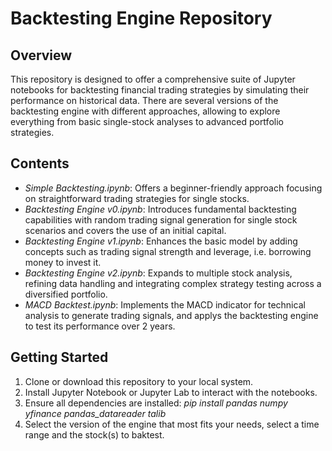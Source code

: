 # Backtesting Engine Repository
## Overview
This repository is designed to offer a comprehensive suite of Jupyter notebooks for backtesting financial trading strategies by simulating their performance on historical data. There are several versions of the backtesting engine with different approaches, allowing to explore everything from basic single-stock analyses to advanced portfolio strategies.

## Contents
 - *Simple Backtesting.ipynb*: Offers a beginner-friendly approach focusing on straightforward trading strategies for single stocks.
 - *Backtesting Engine v0.ipynb*: Introduces fundamental backtesting capabilities with random trading signal generation for single stock scenarios and covers the use of an initial capital.
 - *Backtesting Engine v1.ipynb*: Enhances the basic model by adding concepts such as trading signal strength and leverage, i.e. borrowing money to invest it.
 - *Backtesting Engine v2.ipynb*: Expands to multiple stock analysis, refining data handling and integrating complex strategy testing across a diversified portfolio.
 - *MACD Backtest.ipynb*: Implements the MACD indicator for technical analysis to generate trading signals, and applys the backtesting engine to test its performance over 2 years.

## Getting Started
1. Clone or download this repository to your local system.
2. Install Jupyter Notebook or Jupyter Lab to interact with the notebooks.
3. Ensure all dependencies are installed:
   *pip install pandas numpy yfinance pandas_datareader talib*
4. Select the version of the engine that most fits your needs, select a time range and the stock(s) to baktest.
